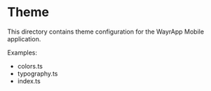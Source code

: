 # Theme

This directory contains theme configuration for the WayrApp Mobile application.

Examples:
- colors.ts
- typography.ts
- index.ts